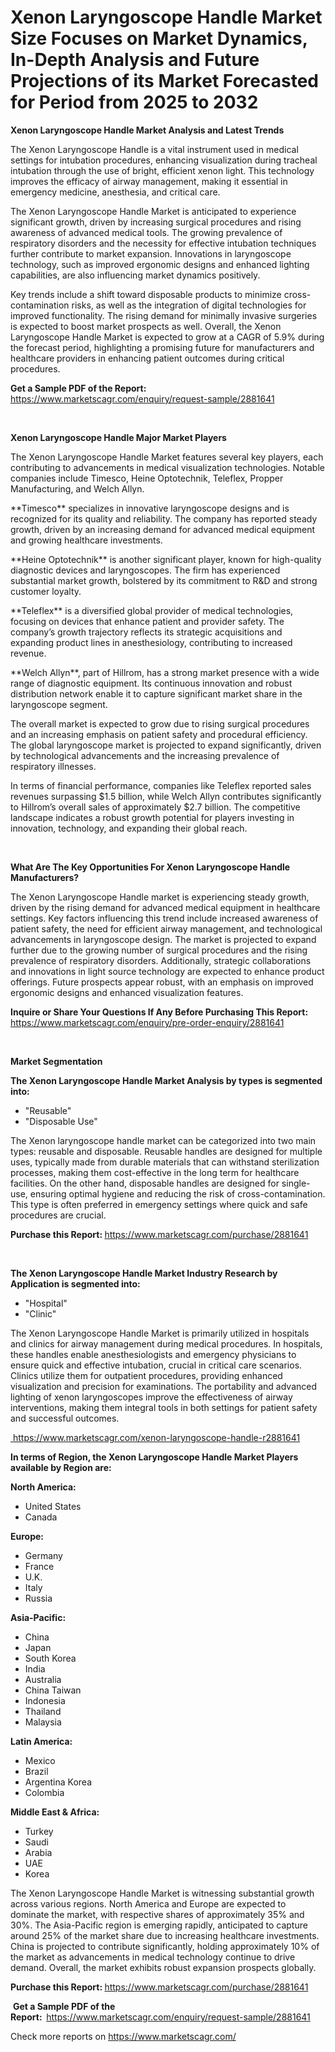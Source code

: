 <p><h1>Xenon Laryngoscope Handle Market Size Focuses on Market Dynamics, In-Depth Analysis and Future Projections of its Market Forecasted for Period from 2025 to 2032</h1></p><p><strong>Xenon Laryngoscope Handle Market Analysis and Latest Trends</strong></p>
<p><p>The Xenon Laryngoscope Handle is a vital instrument used in medical settings for intubation procedures, enhancing visualization during tracheal intubation through the use of bright, efficient xenon light. This technology improves the efficacy of airway management, making it essential in emergency medicine, anesthesia, and critical care.</p><p>The Xenon Laryngoscope Handle Market is anticipated to experience significant growth, driven by increasing surgical procedures and rising awareness of advanced medical tools. The growing prevalence of respiratory disorders and the necessity for effective intubation techniques further contribute to market expansion. Innovations in laryngoscope technology, such as improved ergonomic designs and enhanced lighting capabilities, are also influencing market dynamics positively.</p><p>Key trends include a shift toward disposable products to minimize cross-contamination risks, as well as the integration of digital technologies for improved functionality. The rising demand for minimally invasive surgeries is expected to boost market prospects as well. Overall, the Xenon Laryngoscope Handle Market is expected to grow at a CAGR of 5.9% during the forecast period, highlighting a promising future for manufacturers and healthcare providers in enhancing patient outcomes during critical procedures.</p></p>
<p><strong>Get a Sample PDF of the Report:&nbsp;</strong> <a href="https://www.marketscagr.com/enquiry/request-sample/2881641?utm_campaign=2136&utm_medium=2&utm_source=Github&utm_content=ia&utm_term=12032025&utm_id=xenon-laryngoscope-handle">https://www.marketscagr.com/enquiry/request-sample/2881641</a></p>
<p>&nbsp;</p>
<p><strong>Xenon Laryngoscope Handle Major Market Players</strong></p>
<p><p>The Xenon Laryngoscope Handle Market features several key players, each contributing to advancements in medical visualization technologies. Notable companies include Timesco, Heine Optotechnik, Teleflex, Propper Manufacturing, and Welch Allyn. </p><p>**Timesco** specializes in innovative laryngoscope designs and is recognized for its quality and reliability. The company has reported steady growth, driven by an increasing demand for advanced medical equipment and growing healthcare investments. </p><p>**Heine Optotechnik** is another significant player, known for high-quality diagnostic devices and laryngoscopes. The firm has experienced substantial market growth, bolstered by its commitment to R&D and strong customer loyalty. </p><p>**Teleflex** is a diversified global provider of medical technologies, focusing on devices that enhance patient and provider safety. The company’s growth trajectory reflects its strategic acquisitions and expanding product lines in anesthesiology, contributing to increased revenue.</p><p>**Welch Allyn**, part of Hillrom, has a strong market presence with a wide range of diagnostic equipment. Its continuous innovation and robust distribution network enable it to capture significant market share in the laryngoscope segment.</p><p>The overall market is expected to grow due to rising surgical procedures and an increasing emphasis on patient safety and procedural efficiency. The global laryngoscope market is projected to expand significantly, driven by technological advancements and the increasing prevalence of respiratory illnesses.</p><p>In terms of financial performance, companies like Teleflex reported sales revenues surpassing $1.5 billion, while Welch Allyn contributes significantly to Hillrom’s overall sales of approximately $2.7 billion. The competitive landscape indicates a robust growth potential for players investing in innovation, technology, and expanding their global reach.</p></p>
<p>&nbsp;</p>
<p><strong>What Are The Key Opportunities For Xenon Laryngoscope Handle Manufacturers?</strong></p>
<p><p>The Xenon Laryngoscope Handle market is experiencing steady growth, driven by the rising demand for advanced medical equipment in healthcare settings. Key factors influencing this trend include increased awareness of patient safety, the need for efficient airway management, and technological advancements in laryngoscope design. The market is projected to expand further due to the growing number of surgical procedures and the rising prevalence of respiratory disorders. Additionally, strategic collaborations and innovations in light source technology are expected to enhance product offerings. Future prospects appear robust, with an emphasis on improved ergonomic designs and enhanced visualization features.</p></p>
<p><strong>Inquire or Share Your Questions If Any Before Purchasing This Report:</strong> <a href="https://www.marketscagr.com/enquiry/pre-order-enquiry/2881641?utm_campaign=2136&utm_medium=2&utm_source=Github&utm_content=ia&utm_term=12032025&utm_id=xenon-laryngoscope-handle">https://www.marketscagr.com/enquiry/pre-order-enquiry/2881641</a></p>
<p>&nbsp;</p>
<p><strong>Market Segmentation</strong></p>
<p><strong>The Xenon Laryngoscope Handle Market Analysis by types is segmented into:</strong></p>
<p><ul><li>"Reusable"</li><li>"Disposable Use"</li></ul></p>
<p><p>The Xenon laryngoscope handle market can be categorized into two main types: reusable and disposable. Reusable handles are designed for multiple uses, typically made from durable materials that can withstand sterilization processes, making them cost-effective in the long term for healthcare facilities. On the other hand, disposable handles are designed for single-use, ensuring optimal hygiene and reducing the risk of cross-contamination. This type is often preferred in emergency settings where quick and safe procedures are crucial.</p></p>
<p><strong>Purchase this Report:&nbsp;</strong><a href="https://www.marketscagr.com/purchase/2881641?utm_campaign=2136&utm_medium=2&utm_source=Github&utm_content=ia&utm_term=12032025&utm_id=xenon-laryngoscope-handle">https://www.marketscagr.com/purchase/2881641</a></p>
<p>&nbsp;</p>
<p><strong>The Xenon Laryngoscope Handle Market Industry Research by Application is segmented into:</strong></p>
<p><ul><li>"Hospital"</li><li>"Clinic"</li></ul></p>
<p><p>The Xenon Laryngoscope Handle Market is primarily utilized in hospitals and clinics for airway management during medical procedures. In hospitals, these handles enable anesthesiologists and emergency physicians to ensure quick and effective intubation, crucial in critical care scenarios. Clinics utilize them for outpatient procedures, providing enhanced visualization and precision for examinations. The portability and advanced lighting of xenon laryngoscopes improve the effectiveness of airway interventions, making them integral tools in both settings for patient safety and successful outcomes.</p></p>
<p><a href="https://www.marketscagr.com/xenon-laryngoscope-handle-r2881641?utm_campaign=2136&utm_medium=2&utm_source=Github&utm_content=ia&utm_term=12032025&utm_id=xenon-laryngoscope-handle">&nbsp;https://www.marketscagr.com/xenon-laryngoscope-handle-r2881641</a></p>
<p><strong>In terms of Region, the Xenon Laryngoscope Handle Market Players available by Region are:</strong></p>
<p>
    <p> <strong> North America: </strong>
        <ul>
            <li>United States</li>
            <li>Canada</li>
        </ul>
        </p> 
    <p> <strong> Europe: </strong>
        <ul>
            <li>Germany</li>
            <li>France</li>
            <li>U.K.</li>
            <li>Italy</li>
            <li>Russia</li>
        </ul>
        </p> 
    <p> <strong> Asia-Pacific: </strong>
        <ul>
            <li>China</li>
            <li>Japan</li>
            <li>South Korea</li>
            <li>India</li>
            <li>Australia</li>
            <li>China Taiwan</li>
            <li>Indonesia</li>
            <li>Thailand</li>
            <li>Malaysia</li>
        </ul>
        </p> 
    <p> <strong> Latin America: </strong>
        <ul>
            <li>Mexico</li>
            <li>Brazil</li>
            <li>Argentina Korea</li>
            <li>Colombia</li>
        </ul>
        </p> 
    <p> <strong> Middle East & Africa: </strong>
        <ul>
            <li>Turkey</li>
            <li>Saudi</li>
            <li>Arabia</li>
            <li>UAE</li>
            <li>Korea</li>
        </ul>
    </p>
    </p>
<p><p>The Xenon Laryngoscope Handle Market is witnessing substantial growth across various regions. North America and Europe are expected to dominate the market, with respective shares of approximately 35% and 30%. The Asia-Pacific region is emerging rapidly, anticipated to capture around 25% of the market share due to increasing healthcare investments. China is projected to contribute significantly, holding approximately 10% of the market as advancements in medical technology continue to drive demand. Overall, the market exhibits robust expansion prospects globally.</p></p>
<p><strong>Purchase this Report: </strong><a href="https://www.marketscagr.com/purchase/2881641?utm_campaign=2136&utm_medium=2&utm_source=Github&utm_content=ia&utm_term=12032025&utm_id=xenon-laryngoscope-handle">https://www.marketscagr.com/purchase/2881641</a></p>
<p>&nbsp;<strong>Get a Sample PDF of the Report:&nbsp;&nbsp;</strong><a href="https://www.marketscagr.com/enquiry/request-sample/2881641?utm_campaign=2136&utm_medium=2&utm_source=Github&utm_content=ia&utm_term=12032025&utm_id=xenon-laryngoscope-handle">https://www.marketscagr.com/enquiry/request-sample/2881641</a></p>
<p><strong></strong></p>
<p>Check more reports on <a href="https://www.marketscagr.com/?utm_campaign=2136&utm_medium=2&utm_source=Github&utm_content=ia&utm_term=12032025&utm_id=xenon-laryngoscope-handle">https://www.marketscagr.com/</a></p>